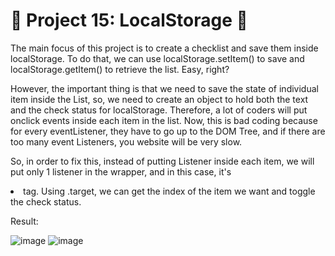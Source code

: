 
# 🎯 Project 15: LocalStorage 🥁

The main focus of this project is to create a checklist and save them inside localStorage. To do that, we can use localStorage.setItem() to save and localStorage.getItem() to retrieve the list. Easy, right?

However, the important thing is that we need to save the state of individual item inside the List, so, we need to create an object to hold both the text and the check status for localStorage. Therefore, a lot of coders will put onclick events inside each item in the list. Now, this is bad coding because for every eventListener, they have to go up to the DOM Tree, and if there are too many event Listeners, you website will be very slow.

So, in order to fix this, instead of putting Listener inside each item, we will put only 1 listener in the wrapper, and in this case, it's <li> tag. Using .target, we can get the index of the item we want and toggle the check status.

Result:

![image](https://github.com/user-attachments/assets/996a5205-cd39-4294-b1bb-a3f9f25ebc39)
![image](https://github.com/user-attachments/assets/5e2e9c23-9829-4639-b464-22eea7576052)
